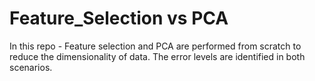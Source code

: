 # Feature_Selection vs PCA

In this repo - Feature selection and PCA are performed from scratch to reduce the dimensionality of data. The error levels are identified in both scenarios.
